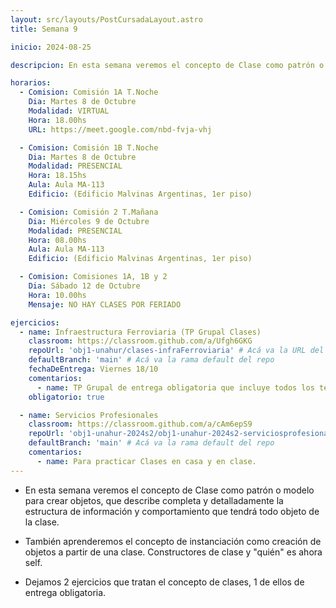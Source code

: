 ```yaml
---
layout: src/layouts/PostCursadaLayout.astro
title: Semana 9

inicio: 2024-08-25

descripcion: En esta semana veremos el concepto de Clase como patrón o modelo para crear objetos, que describe completa y detalladamente la estructura de información y comportamiento que tendrá todo objeto de la clase.

horarios:
  - Comision: Comisión 1A T.Noche
    Dia: Martes 8 de Octubre
    Modalidad: VIRTUAL
    Hora: 18.00hs
    URL: https://meet.google.com/nbd-fvja-vhj

  - Comision: Comisión 1B T.Noche
    Dia: Martes 8 de Octubre
    Modalidad: PRESENCIAL
    Hora: 18.15hs
    Aula: Aula MA-113
    Edificio: (Edificio Malvinas Argentinas, 1er piso)

  - Comision: Comisión 2 T.Mañana
    Dia: Miércoles 9 de Octubre
    Modalidad: PRESENCIAL
    Hora: 08.00hs
    Aula: Aula MA-113
    Edificio: (Edificio Malvinas Argentinas, 1er piso)

  - Comision: Comisiones 1A, 1B y 2
    Dia: Sábado 12 de Octubre
    Hora: 10.00hs
    Mensaje: NO HAY CLASES POR FERIADO

ejercicios:
  - name: Infraestructura Ferroviaria (TP Grupal Clases)
    classroom: https://classroom.github.com/a/Ufgh6GKG
    repoUrl: 'obj1-unahur/clases-infraFerroviaria' # Acá va la URL del repo sin el "https://github.com/"
    defaultBranch: 'main' # Acá va la rama default del repo
    fechaDeEntrega: Viernes 18/10
    comentarios:
      - name: TP Grupal de entrega obligatoria que incluye todos los temas vistos incluyendo clases.
    obligatorio: true

  - name: Servicios Profesionales
    classroom: https://classroom.github.com/a/cAm6epS9
    repoUrl: 'obj1-unahur-2024s2/obj1-unahur-2024s2-serviciosprofesionales-clasesServiciosProfesionales' # Acá va la URL del repo sin el "https://github.com/"
    defaultBranch: 'main' # Acá va la rama default del repo
    comentarios:
      - name: Para practicar Clases en casa y en clase.
---
```


- En esta semana veremos el concepto de Clase como patrón o modelo para crear objetos, que describe completa y detalladamente la estructura de información y comportamiento que tendrá todo objeto de la clase.

- También aprenderemos el concepto de instanciación como creación de objetos a partir de una clase. Constructores de clase y "quién" es ahora self.

- Dejamos 2 ejercicios que tratan el concepto de clases, 1 de ellos de entrega obligatoria.
